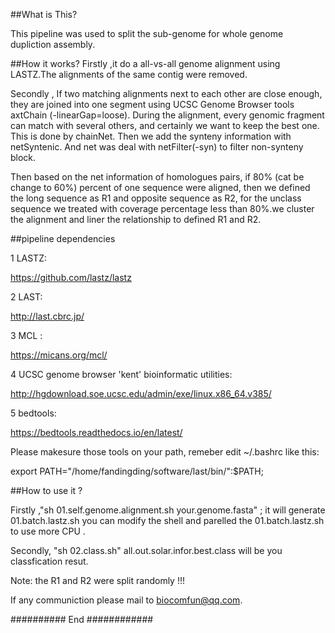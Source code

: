 
##What is This?

  This pipeline was used to split the sub-genome for whole genome dupliction assembly.

##How it works?
  Firstly ,it do a all-vs-all genome alignment using LASTZ.The alignments of the same contig were removed.

  Secondly , If two matching alignments next to each other are close enough, they are joined into one segment using UCSC Genome Browser tools axtChain (-linearGap=loose). During the alignment, every genomic fragment can match with several others, and certainly we want to keep the best one. This is done by chainNet. Then we add the synteny information with netSyntenic. And net was deal with netFilter(-syn) to filter non-synteny block. 

  Then based on the net information of homologues pairs, if 80% (cat be change to 60%) percent of one sequence were aligned, then we defined the long sequence as R1 and opposite sequence as R2, for the unclass sequence we treated with coverage percentage less than 80%.we cluster the alignment and liner the relationship to defined R1 and R2.

##pipeline dependencies


1 LASTZ: 

  https://github.com/lastz/lastz

2 LAST: 

  http://last.cbrc.jp/

3 MCL :  

  https://micans.org/mcl/

4 UCSC genome browser 'kent' bioinformatic utilities:

  http://hgdownload.soe.ucsc.edu/admin/exe/linux.x86_64.v385/

5 bedtools:

  https://bedtools.readthedocs.io/en/latest/
  
  
Please makesure those tools on your path, remeber edit ~/.bashrc like this:

export PATH="/home/fandingding/software/last/bin/":$PATH;

##How to use it ?

Firstly ,"sh 01.self.genome.alignment.sh your.genome.fasta" ; it will generate 01.batch.lastz.sh you can modify the shell and parelled the  01.batch.lastz.sh to use more CPU .

Secondly, "sh 02.class.sh" all.out.solar.infor.best.class will be you classfication resut. 

Note: the R1 and R2 were split randomly !!!

If any communiction please mail to biocomfun@qq.com.

########## End ############


